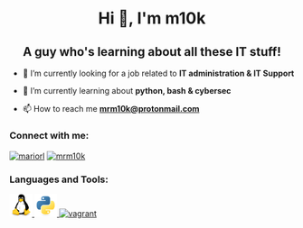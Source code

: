 <h1 align="center">Hi 👋, I'm m10k
</h1>
<h2 align="center">A guy who's learning about all these IT stuff!
</h2>

- 🔭 I’m currently looking for a job related to **IT administration & IT Support**

- 🌱 I’m currently learning about **python, bash & cybersec**

- 📫 How to reach me **mrm10k@protonmail.com**

<h3 align="left">Connect with me:</h3>
<p align="left">
<a href="https://linkedin.com/in/mariorl" target="blank"><img align="center" src="https://raw.githubusercontent.com/rahuldkjain/github-profile-readme-generator/master/src/images/icons/Social/linked-in-alt.svg" alt="mariorl" height="30" width="40" /></a>
<a href="https://stackoverflow.com/users/27798333/mrm10k" target="blank"><img align="center" src="https://raw.githubusercontent.com/rahuldkjain/github-profile-readme-generator/master/src/images/icons/Social/stack-overflow.svg" alt="mrm10k" height="30" width="40" /></a>
</p>

<h3 align="left">Languages and Tools:</h3>
<p align="left"> <a href="https://www.linux.org/" target="_blank" rel="noreferrer"> <img src="https://raw.githubusercontent.com/devicons/devicon/master/icons/linux/linux-original.svg" alt="linux" width="40" height="40"/> </a> <a href="https://www.python.org" target="_blank" rel="noreferrer"> <img src="https://raw.githubusercontent.com/devicons/devicon/master/icons/python/python-original.svg" alt="python" width="40" height="40"/> </a> <a href="https://www.vagrantup.com/" target="_blank" rel="noreferrer"> <img src="https://www.vectorlogo.zone/logos/vagrantup/vagrantup-icon.svg" alt="vagrant" width="40" height="40"/> </a> </p>
